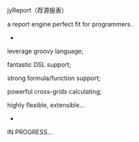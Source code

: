 jyReport（荐源报表）

a report engine perfect fit for programmers.

-

leverage groovy language;

fantastic DSL support;

strong formula/function support;

powerful cross-grids calculating;

highly flexible, extensible...

-


IN PROGRESS...
